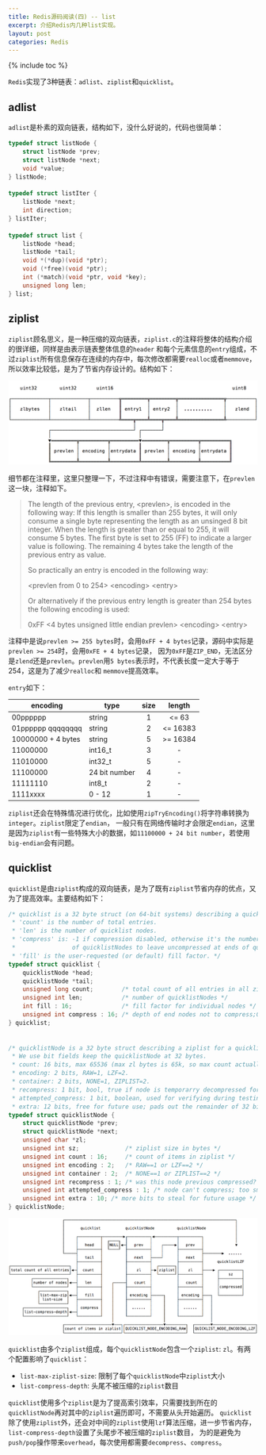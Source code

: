 ```yaml
---
title: Redis源码阅读(四) -- list
excerpt: 介绍Redis内几种list实现。
layout: post
categories: Redis
---
```


{% include toc %}

`Redis`实现了3种链表：`adlist`、`ziplist`和`quicklist`。

## adlist
`adlist`是朴素的双向链表，结构如下，没什么好说的，代码也很简单：
```c
typedef struct listNode {
    struct listNode *prev;
    struct listNode *next;
    void *value;
} listNode;

typedef struct listIter {
    listNode *next;
    int direction;
} listIter;

typedef struct list {
    listNode *head;
    listNode *tail;
    void *(*dup)(void *ptr);
    void (*free)(void *ptr);
    int (*match)(void *ptr, void *key);
    unsigned long len;
} list;
```

## ziplist
`ziplist`顾名思义，是一种压缩的双向链表，`ziplist.c`的注释将整体的结构介绍的很详细，同样是由表示链表整体信息的`header`
和每个元素信息的`entry`组成，不过`ziplist`所有信息保存在连续的内存中，每次修改都需要`realloc`或者`memmove`，所以效率比较低，是为了节省内存设计的。结构如下：

![image](/assets/images/ziplist.png)

细节都在注释里，这里只整理一下，不过注释中有错误，需要注意下，在`prevlen`这一块，注释如下。
>  The length of the previous entry, \<prevlen\>, is encoded in the following way:
>  If this length is smaller than 255 bytes, it will only consume a single
>  byte representing the length as an unsinged 8 bit integer. When the length
>  is greater than or equal to 255, it will consume 5 bytes. The first byte is
>  set to 255 (FF) to indicate a larger value is following. The remaining 4
>  bytes take the length of the previous entry as value.
>
>  So practically an entry is encoded in the following way:
>
>  <prevlen from 0 to 254> \<encoding\> \<entry\>
>
>  Or alternatively if the previous entry length is greater than 254 bytes
>  the following encoding is used:
>
>  0xFF <4 bytes unsigned little endian prevlen> \<encoding\> \<entry\>

注释中是说`prevlen >= 255 bytes`时，会用`0xFF + 4 bytes`记录，源码中实际是`prevlen >= 254`时，会用`0xFE + 4 bytes`记录，
因为`0xFF`是`ZIP_END`，无法区分是`zlend`还是`prevlen`。`prevlen`用`5 bytes`表示时，不代表长度一定大于等于254，这是为了减少`realloc`和
`memmove`提高效率。  

`entry`如下：  

| encoding | type | size | length |
|----------|----- |:------:|:------:|
| 00pppppp | string |  1   | <= 63 |
| 01pppppp qqqqqqqq | string | 2 | <= 16383 |
| 10000000 + 4 bytes | string | 5 | >= 16384 |
| 11000000 | int16_t | 3 | - |
| 11010000 | int32_t | 5 | - |
| 11100000 | 24 bit number | 4 | - |
| 11111110 | int8_t | 2 | - |
| 1111xxxx | 0 - 12 | 1 | - |

`ziplist`还会在特殊情况进行优化，比如使用`zipTryEncoding()`将字符串转换为`integer`。`ziplist`限定了`endian`，
一般只有在网络传输时才会限定`endian`，这里是因为`ziplist`有一些特殊大小的数据，如`11100000 + 24 bit number`，若使用`big-endian`会有问题。

## quicklist
`quicklist`是由`ziplist`构成的双向链表，是为了既有`ziplist`节省内存的优点，又为了提高效率。主要结构如下：

```c
/* quicklist is a 32 byte struct (on 64-bit systems) describing a quicklist.
 * 'count' is the number of total entries.
 * 'len' is the number of quicklist nodes.
 * 'compress' is: -1 if compression disabled, otherwise it's the number
 *                of quicklistNodes to leave uncompressed at ends of quicklist.
 * 'fill' is the user-requested (or default) fill factor. */
typedef struct quicklist {
    quicklistNode *head;
    quicklistNode *tail;
    unsigned long count;        /* total count of all entries in all ziplists */
    unsigned int len;           /* number of quicklistNodes */
    int fill : 16;              /* fill factor for individual nodes */
    unsigned int compress : 16; /* depth of end nodes not to compress;0=off */
} quicklist;


/* quicklistNode is a 32 byte struct describing a ziplist for a quicklist.
 * We use bit fields keep the quicklistNode at 32 bytes.
 * count: 16 bits, max 65536 (max zl bytes is 65k, so max count actually < 32k).
 * encoding: 2 bits, RAW=1, LZF=2.
 * container: 2 bits, NONE=1, ZIPLIST=2.
 * recompress: 1 bit, bool, true if node is temporarry decompressed for usage.
 * attempted_compress: 1 bit, boolean, used for verifying during testing.
 * extra: 12 bits, free for future use; pads out the remainder of 32 bits */
typedef struct quicklistNode {
    struct quicklistNode *prev;
    struct quicklistNode *next;
    unsigned char *zl;
    unsigned int sz;             /* ziplist size in bytes */
    unsigned int count : 16;     /* count of items in ziplist */
    unsigned int encoding : 2;   /* RAW==1 or LZF==2 */
    unsigned int container : 2;  /* NONE==1 or ZIPLIST==2 */
    unsigned int recompress : 1; /* was this node previous compressed? */
    unsigned int attempted_compress : 1; /* node can't compress; too small */
    unsigned int extra : 10; /* more bits to steal for future usage */
} quicklistNode;
```

![image](/assets/images/quicklist.png)

`quicklist`由多个`ziplist`组成，每个`quicklistNode`包含一个`ziplist`: `zl`。有两个配置影响了`quicklist`：
  * `list-max-ziplist-size`: 限制了每个`quicklistNode`中`ziplist`大小
  * `list-compress-depth`: 头尾不被压缩的`ziplist`数目  

`quicklist`使用多个`ziplist`是为了提高索引效率，只需要找到所在的`quicklistNode`再对其中的`ziplist`遍历即可，不需要从头开始遍历。
`quicklist`除了使用`ziplist`外，还会对中间的`ziplist`使用`lzf`算法压缩，进一步节省内存，`list-compress-depth`设置了头尾步不被压缩的`ziplist`数目，
为的是避免为`push/pop`操作带来`overhead`，每次使用都需要`decompress`、`compress`。
